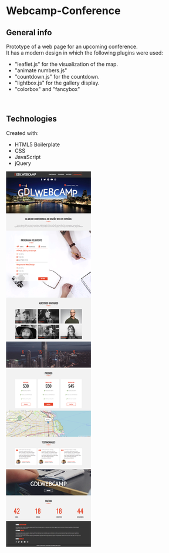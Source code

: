 # Webcamp-Conference

## General info
Prototype of a web page for an upcoming conference. <br>
It has a modern design in which the following plugins were used:
* "leaflet.js" for the visualization of the map.
* "animate numbers.js"
* "countdown.js" for the countdown.
* "lightbox.js" for the gallery display.
* "colorbox" and "fancybox"
<br>


## Technologies
Created with:
* HTML5 Boilerplate
* CSS
* JavaScript
* jQuery

<img src="https://github.com/loveisgala/webcamp-conferencia/blob/master/screenweb1.png" alt="view"/> 
